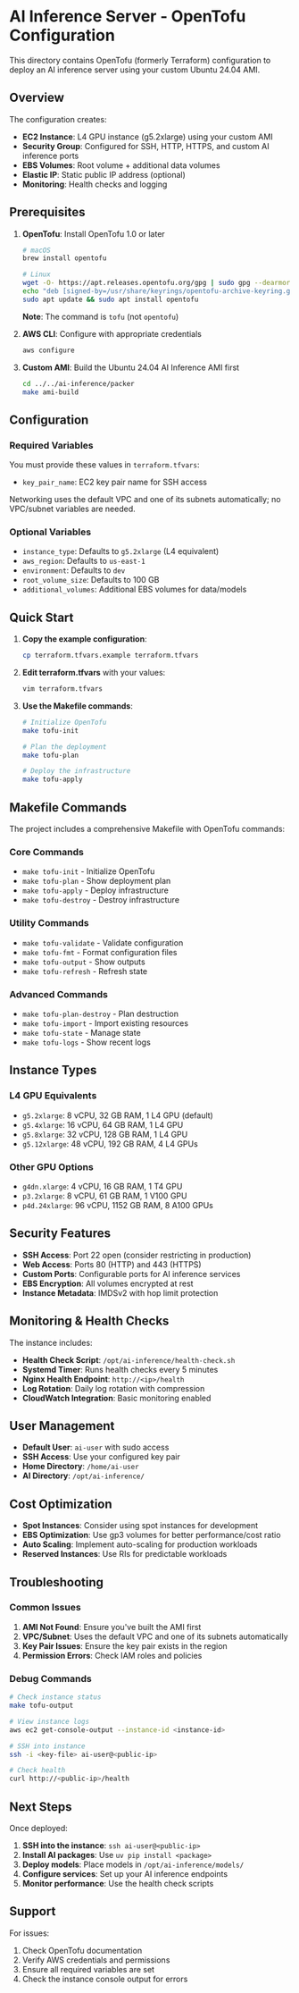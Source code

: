 # AI Inference Server - OpenTofu Configuration

This directory contains OpenTofu (formerly Terraform) configuration to deploy an AI inference server using your custom Ubuntu 24.04 AMI.

## Overview

The configuration creates:

- **EC2 Instance**: L4 GPU instance (g5.2xlarge) using your custom AMI
- **Security Group**: Configured for SSH, HTTP, HTTPS, and custom AI inference ports
- **EBS Volumes**: Root volume + additional data volumes
- **Elastic IP**: Static public IP address (optional)
- **Monitoring**: Health checks and logging

## Prerequisites

1. **OpenTofu**: Install OpenTofu 1.0 or later

   ```bash
   # macOS
   brew install opentofu
   
   # Linux
   wget -O- https://apt.releases.opentofu.org/gpg | sudo gpg --dearmor -o /usr/share/keyrings/opentofu-archive-keyring.gpg
   echo "deb [signed-by=/usr/share/keyrings/opentofu-archive-keyring.gpg] https://apt.releases.opentofu.org $(lsb_release -cs) main" | sudo tee /etc/apt/sources.list.d/opentofu.list
   sudo apt update && sudo apt install opentofu
   ```

   **Note**: The command is `tofu` (not `opentofu`)

2. **AWS CLI**: Configure with appropriate credentials

   ```bash
   aws configure
   ```

3. **Custom AMI**: Build the Ubuntu 24.04 AI Inference AMI first

   ```bash
   cd ../../ai-inference/packer
   make ami-build
   ```

## Configuration

### Required Variables

You must provide these values in `terraform.tfvars`:

- `key_pair_name`: EC2 key pair name for SSH access

Networking uses the default VPC and one of its subnets automatically; no VPC/subnet variables are needed.

### Optional Variables

- `instance_type`: Defaults to `g5.2xlarge` (L4 equivalent)
- `aws_region`: Defaults to `us-east-1`
- `environment`: Defaults to `dev`
- `root_volume_size`: Defaults to 100 GB
- `additional_volumes`: Additional EBS volumes for data/models

## Quick Start

1. **Copy the example configuration**:

   ```bash
   cp terraform.tfvars.example terraform.tfvars
   ```

2. **Edit terraform.tfvars** with your values:

   ```bash
   vim terraform.tfvars
   ```

3. **Use the Makefile commands**:

   ```bash
   # Initialize OpenTofu
   make tofu-init
   
   # Plan the deployment
   make tofu-plan
   
   # Deploy the infrastructure
   make tofu-apply
   ```

## Makefile Commands

The project includes a comprehensive Makefile with OpenTofu commands:

### **Core Commands**

- `make tofu-init` - Initialize OpenTofu
- `make tofu-plan` - Show deployment plan
- `make tofu-apply` - Deploy infrastructure
- `make tofu-destroy` - Destroy infrastructure

### **Utility Commands**

- `make tofu-validate` - Validate configuration
- `make tofu-fmt` - Format configuration files
- `make tofu-output` - Show outputs
- `make tofu-refresh` - Refresh state

### **Advanced Commands**

- `make tofu-plan-destroy` - Plan destruction
- `make tofu-import` - Import existing resources
- `make tofu-state` - Manage state
- `make tofu-logs` - Show recent logs

## Instance Types

### **L4 GPU Equivalents**

- `g5.2xlarge`: 8 vCPU, 32 GB RAM, 1 L4 GPU (default)
- `g5.4xlarge`: 16 vCPU, 64 GB RAM, 1 L4 GPU
- `g5.8xlarge`: 32 vCPU, 128 GB RAM, 1 L4 GPU
- `g5.12xlarge`: 48 vCPU, 192 GB RAM, 4 L4 GPUs

### **Other GPU Options**

- `g4dn.xlarge`: 4 vCPU, 16 GB RAM, 1 T4 GPU
- `p3.2xlarge`: 8 vCPU, 61 GB RAM, 1 V100 GPU
- `p4d.24xlarge`: 96 vCPU, 1152 GB RAM, 8 A100 GPUs

## Security Features

- **SSH Access**: Port 22 open (consider restricting in production)
- **Web Access**: Ports 80 (HTTP) and 443 (HTTPS)
- **Custom Ports**: Configurable ports for AI inference services
- **EBS Encryption**: All volumes encrypted at rest
- **Instance Metadata**: IMDSv2 with hop limit protection

## Monitoring & Health Checks

The instance includes:

- **Health Check Script**: `/opt/ai-inference/health-check.sh`
- **Systemd Timer**: Runs health checks every 5 minutes
- **Nginx Health Endpoint**: `http://<ip>/health`
- **Log Rotation**: Daily log rotation with compression
- **CloudWatch Integration**: Basic monitoring enabled

## User Management

- **Default User**: `ai-user` with sudo access
- **SSH Access**: Use your configured key pair
- **Home Directory**: `/home/ai-user`
- **AI Directory**: `/opt/ai-inference/`

## Cost Optimization

- **Spot Instances**: Consider using spot instances for development
- **EBS Optimization**: Use gp3 volumes for better performance/cost ratio
- **Auto Scaling**: Implement auto-scaling for production workloads
- **Reserved Instances**: Use RIs for predictable workloads

## Troubleshooting

### **Common Issues**

1. **AMI Not Found**: Ensure you've built the AMI first
2. **VPC/Subnet**: Uses the default VPC and one of its subnets automatically
3. **Key Pair Issues**: Ensure the key pair exists in the region
4. **Permission Errors**: Check IAM roles and policies

### **Debug Commands**

```bash
# Check instance status
make tofu-output

# View instance logs
aws ec2 get-console-output --instance-id <instance-id>

# SSH into instance
ssh -i <key-file> ai-user@<public-ip>

# Check health
curl http://<public-ip>/health
```

## Next Steps

Once deployed:

1. **SSH into the instance**: `ssh ai-user@<public-ip>`
2. **Install AI packages**: Use `uv pip install <package>`
3. **Deploy models**: Place models in `/opt/ai-inference/models/`
4. **Configure services**: Set up your AI inference endpoints
5. **Monitor performance**: Use the health check scripts

## Support

For issues:

1. Check OpenTofu documentation
2. Verify AWS credentials and permissions
3. Ensure all required variables are set
4. Check the instance console output for errors
